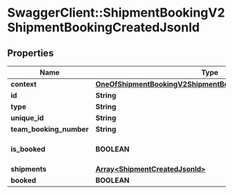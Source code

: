 # SwaggerClient::ShipmentBookingV2ShipmentBookingCreatedJsonld

## Properties
Name | Type | Description | Notes
------------ | ------------- | ------------- | -------------
**context** | [**OneOfShipmentBookingV2ShipmentBookingCreatedJsonldContext**](OneOfShipmentBookingV2ShipmentBookingCreatedJsonldContext.md) |  | [optional] 
**id** | **String** |  | [optional] 
**type** | **String** |  | [optional] 
**unique_id** | **String** |  | [optional] 
**team_booking_number** | **String** |  | [optional] 
**is_booked** | **BOOLEAN** |  | [optional] [default to true]
**shipments** | [**Array&lt;ShipmentCreatedJsonld&gt;**](ShipmentCreatedJsonld.md) |  | [optional] 
**booked** | **BOOLEAN** |  | [optional] 

